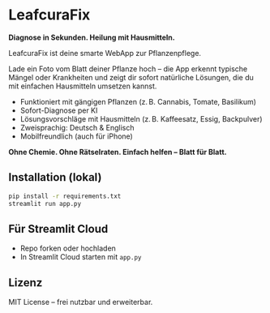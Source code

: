 
# LeafcuraFix

**Diagnose in Sekunden. Heilung mit Hausmitteln.**

LeafcuraFix ist deine smarte WebApp zur Pflanzenpflege.

Lade ein Foto vom Blatt deiner Pflanze hoch – die App erkennt typische Mängel oder Krankheiten und zeigt dir sofort natürliche Lösungen, die du mit einfachen Hausmitteln umsetzen kannst.

- Funktioniert mit gängigen Pflanzen (z. B. Cannabis, Tomate, Basilikum)
- Sofort-Diagnose per KI
- Lösungsvorschläge mit Hausmitteln (z. B. Kaffeesatz, Essig, Backpulver)
- Zweisprachig: Deutsch & Englisch
- Mobilfreundlich (auch für iPhone)

**Ohne Chemie. Ohne Rätselraten. Einfach helfen – Blatt für Blatt.**

## Installation (lokal)

```bash
pip install -r requirements.txt
streamlit run app.py
```

## Für Streamlit Cloud

- Repo forken oder hochladen
- In Streamlit Cloud starten mit `app.py`

## Lizenz

MIT License – frei nutzbar und erweiterbar.

